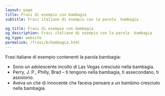 ```yaml
---
layout: page
title: Frasi di esempio con bambagia 
subtitle: Frasi italiane di esempio con la parola  bambagia

og_title: Frasi di esempio con bambagia 
og_description: Frasi italiane di esempio con la parola  bambagia
og_type: website
permalink: /frasi/b/bambagia.html
---
```


Frasi italiane di esempio contenenti la parola bambagia:


- Sono un adolescente incolto di Las Vegas cresciuto nella bambagia.
- Perry, J. P., Philly, Brad – ti tengono nella bambagia, ti assecondano, ti assistono.
- Aveva un che di innocente che faceva pensare a un bambino cresciuto nella bambagia.
